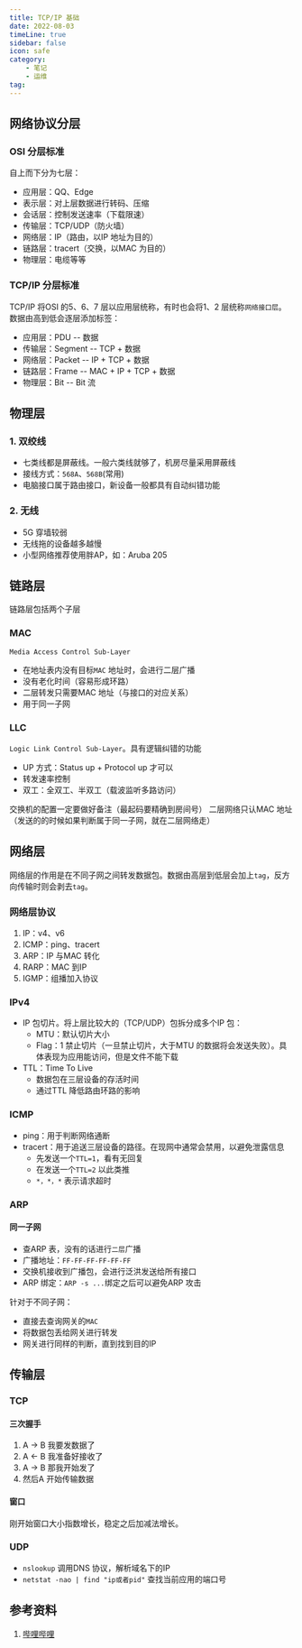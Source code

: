 ```yaml
---
title: TCP/IP 基础  
date: 2022-08-03
timeLine: true
sidebar: false  
icon: safe
category:  
    - 笔记  
    - 运维      
tag:   
---
```


## 网络协议分层  
### OSI 分层标准  
自上而下分为七层：  
- 应用层：QQ、Edge  
- 表示层：对上层数据进行转码、压缩 
- 会话层：控制发送速率（下载限速）  
- 传输层：TCP/UDP（防火墙）  
- 网络层：IP（路由，以IP 地址为目的）  
- 链路层：tracert（交换，以MAC 为目的）  
- 物理层：电缆等等  

### TCP/IP 分层标准  
TCP/IP 将OSI 的5、6、7 层以应用层统称，有时也会将1、2 层统称`网络接口层`。数据由高到低会逐层添加标签：  
- 应用层：PDU -- 数据
- 传输层：Segment -- TCP + 数据  
- 网络层：Packet -- IP + TCP + 数据  
- 链路层：Frame -- MAC + IP + TCP + 数据  
- 物理层：Bit -- Bit 流  

## 物理层  
### 1. 双绞线  
- 七类线都是屏蔽线。一般六类线就够了，机房尽量采用屏蔽线  
- 接线方式：`568A`、`568B`(常用)  
- 电脑接口属于路由接口，新设备一般都具有自动纠错功能  

### 2. 无线  
- 5G 穿墙较弱  
- 无线拖的设备越多越慢  
- 小型网络推荐使用胖AP，如：Aruba 205  

## 链路层  
链路层包括两个子层  
### MAC  
`Media Access Control Sub-Layer`  
- 在地址表内没有目标`MAC` 地址时，会进行二层广播  
- 没有老化时间（容易形成环路）  
- 二层转发只需要MAC 地址（与接口的对应关系）  
- 用于同一子网  

### LLC  
`Logic Link Control Sub-Layer`。具有逻辑纠错的功能  
- UP 方式：Status up + Protocol up 才可以  
- 转发速率控制  
- 双工：全双工、半双工（载波监听多路访问）  

交换机的配置一定要做好备注（最起码要精确到房间号） 
二层网络只认MAC 地址（发送的的时候如果判断属于同一子网，就在二层网络走） 

## 网络层  
网络层的作用是在不同子网之间转发数据包。数据由高层到低层会加上`tag`，反方向传输时则会剥去`tag`。  

### 网络层协议  
1. IP：v4、v6  
2. ICMP：ping、tracert  
3. ARP：IP 与MAC 转化  
4. RARP：MAC 到IP  
5. IGMP：组播加入协议  

### IPv4  
- IP 包切片。将上层比较大的（TCP/UDP）包拆分成多个IP 包：  
  - MTU：默认切片大小  
  - Flag：1 禁止切片（一旦禁止切片，大于MTU 的数据将会发送失败）。具体表现为应用能访问，但是文件不能下载  
- TTL：Time To Live  
  - 数据包在三层设备的存活时间  
  - 通过TTL 降低路由环路的影响

### ICMP  
- ping：用于判断网络通断  
- tracert：用于追送三层设备的路径。在现网中通常会禁用，以避免泄露信息
  - 先发送一个`TTL=1`，看有无回复  
  - 在发送一个`TTL=2` 以此类推  
  - `*，*，*` 表示请求超时  


### ARP  
#### 同一子网  
- 查ARP 表，没有的话进行`二层`广播  
- 广播地址：`FF-FF-FF-FF-FF-FF`  
- 交换机接收到广播包，会进行泛洪发送给所有接口  
- ARP 绑定：`ARP -s ...`绑定之后可以避免ARP 攻击

针对于不同子网：  
- 直接去查询网关的`MAC`  
- 将数据包丢给网关进行转发  
- 网关进行同样的判断，直到找到目的IP  

## 传输层  
### TCP  
#### 三次握手  
1. A -> B  我要发数据了
2. A <- B  我准备好接收了
3. A -> B  那我开始发了
4. 然后A 开始传输数据  

#### 窗口  
刚开始窗口大小指数增长，稳定之后加减法增长。  

### UDP  
- `nslookup` 调用DNS 协议，解析域名下的IP
- `netstat -nao | find "ip或者pid"` 查找当前应用的端口号  

## 参考资料  
1. [哔哩哔哩](https://www.bilibili.com/video/BV1kE411N7JV)  